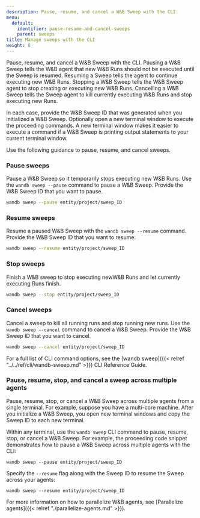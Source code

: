 ```yaml
---
description: Pause, resume, and cancel a W&B Sweep with the CLI.
menu:
  default:
    identifier: pause-resume-and-cancel-sweeps
    parent: sweeps
title: Manage sweeps with the CLI
weight: 8
---
```


Pause, resume, and cancel a W&B Sweep with the CLI.  Pausing a W&B Sweep tells the W&B agent that new W&B Runs should not be executed until the Sweep is resumed. Resuming a Sweep tells the agent to continue executing new W&B Runs. Stopping a W&B Sweep tells the W&B Sweep agent to stop creating or executing new W&B Runs. Cancelling a W&B Sweep tells the Sweep agent to kill currently executing W&B Runs and stop executing new Runs.

In each case, provide the W&B Sweep ID that was generated when you initialized a W&B Sweep. Optionally open a new terminal window to execute the proceeding commands. A new terminal window makes it easier to execute a command if a W&B Sweep is printing output statements to your current terminal window.

Use the following guidance to pause, resume, and cancel sweeps.

### Pause sweeps

Pause a W&B Sweep so it temporarily stops executing new W&B Runs. Use the `wandb sweep --pause` command to pause a W&B Sweep. Provide the W&B Sweep ID that you want to pause.

```bash
wandb sweep --pause entity/project/sweep_ID
```

### Resume sweeps

Resume a paused W&B Sweep with the `wandb sweep --resume` command. Provide the W&B Sweep ID that you want to resume:

```bash
wandb sweep --resume entity/project/sweep_ID
```

### Stop sweeps

Finish a W&B sweep to stop executing newW&B Runs and let currently executing Runs finish.

```bash
wandb sweep --stop entity/project/sweep_ID
```

### Cancel sweeps

Cancel a sweep to kill all running runs and stop running new runs. Use the `wandb sweep --cancel` command to cancel a W&B Sweep. Provide the W&B Sweep ID that you want to cancel.

```bash
wandb sweep --cancel entity/project/sweep_ID
```

For a full list of CLI command options, see the [wandb sweep]({{< relref "../../ref/cli/wandb-sweep.md" >}}) CLI Reference Guide.

### Pause, resume, stop, and cancel a sweep across multiple agents

Pause, resume, stop, or cancel a W&B Sweep across multiple agents from a single terminal. For example, suppose you have a multi-core machine. After you initialize a W&B Sweep, you open new terminal windows and copy the Sweep ID to each new terminal.

Within any terminal, use the `wandb sweep` CLI command to pause, resume, stop, or cancel a W&B Sweep. For example, the proceeding code snippet demonstrates how to pause a W&B Sweep across multiple agents with the CLI:

```
wandb sweep --pause entity/project/sweep_ID
```

Specify the `--resume` flag along with the Sweep ID to resume the Sweep across your agents:

```
wandb sweep --resume entity/project/sweep_ID
```

For more information on how to parallelize W&B agents, see [Parallelize agents]({{< relref "./parallelize-agents.md" >}}).